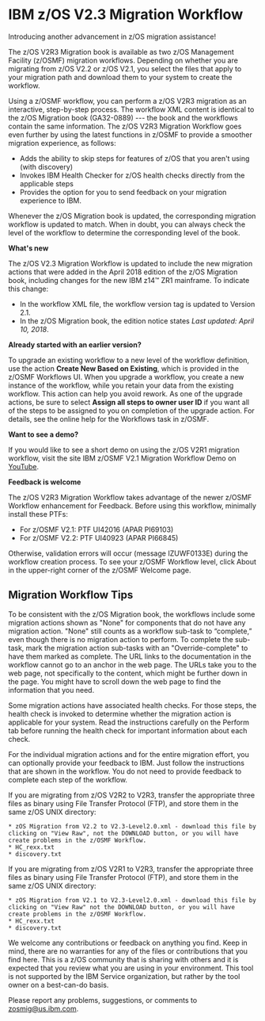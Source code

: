 IBM z/OS V2.3 Migration Workflow
===============================

Introducing another advancement in z/OS migration assistance!

The z/OS V2R3 Migration book is available as two z/OS Management Facility (z/OSMF) migration workflows. Depending on whether you are migrating from z/OS V2.2 or z/OS V2.1, you select the files that apply to your migration path and download them to your system to create the workflow. 

Using a z/OSMF workflow, you can perform a z/OS V2R3 migration as an interactive, step-by-step process. The workflow XML content is identical to the z/OS Migration book (GA32-0889) --- the book and the workflows contain the same information. The z/OS V2R3 Migration Workflow goes even further by using the latest functions in z/OSMF to provide a smoother migration experience, as follows: 
<ul>
   <li>Adds the ability to skip steps for features of z/OS that you aren't using (with discovery)</li>
   <li>Invokes IBM Health Checker for z/OS health checks directly from the applicable steps</li>
   <li>Provides the option for you to send feedback on your migration experience to IBM.</li>
   </ul>
   
Whenever the z/OS Migration book is updated, the corresponding migration workflow is updated to match. 
When in doubt, you can always check the level of the workflow to determine the corresponding level of the book. 

**What's new**

The z/OS V2.3 Migration Workflow is updated to include the new migration actions that were added in the April 2018 edition of the z/OS Migration book, including changes for the new IBM z14&trade; ZR1 mainframe. To indicate this change:
<ul>
   <li>In the workflow XML file, the workflow version tag is updated to Version 2.1.</li>
   <li>In the z/OS Migration book, the edition notice states <i>Last updated: April 10, 2018</i>.</li>
</ul>

**Already started with an earlier version?**

To upgrade an existing workflow to a new level of the workflow definition, use the action **Create New Based on Existing**, which is provided in the z/OSMF Workflows UI. When you upgrade a workflow, you create a new instance of the workflow, while you retain your data from the existing workflow. This action can help you avoid rework. As one of the upgrade actions, be sure to select **Assign all steps to owner user ID** if you want all of the steps to be assigned to you on completion of the upgrade action. For details, see the online help for the Workflows task in z/OSMF.  

**Want to see a demo?**

If you would like to see a short demo on using the z/OS V2R1 migration workflow, visit the site IBM z/OSMF V2.1 Migration Workflow Demo on [YouTube](https://www.youtube.com/watch?v=ejQRSYaxz9M).

**Feedback is welcome**

The z/OS V2R3 Migration Workflow takes advantage of the newer z/OSMF Workflow enhancement for Feedback. Before using this workflow,  minimally install these PTFs:

* For z/OSMF V2.1:  PTF UI42016  (APAR PI69103)
* For z/OSMF V2.2:  PTF UI40923  (APAR PI66845)

Otherwise, validation errors will occur (message IZUWF0133E) during the workflow creation process. To see your z/OSMF Workflow level, click About in the upper-right corner of the z/OSMF Welcome page. 

Migration Workflow Tips
-----------------------

To be consistent with the z/OS Migration book, the workflows include some migration actions shown as "None" for components that do not have any migration action. "None" still counts as a workflow sub-task to “complete,” even though there is no migration action to perform. To complete the sub-task, mark the migration action sub-tasks with an "Override-complete" to have them marked as complete. The URL links to the documentation in the workflow cannot go to an anchor in the web page. The URLs take you to the web page, not specifically to the content, which might be further down in the page. You might have to scroll down the web page to find the information that you need. 

Some migration actions have associated health checks. For those steps, the health check is invoked to determine whether the migration action is applicable for your system. Read the instructions carefully on the Perform tab before running the health check for important information about each check. 

For the individual migration actions and for the entire migration effort, you can optionally provide your feedback to IBM. Just follow the instructions that are shown in the workflow. You do not need to provide feedback to complete each step of the workflow. 

If you are migrating from z/OS V2R2 to V2R3, transfer the appropriate three files as binary using File Transfer Protocol (FTP),
and store them in the same z/OS UNIX directory:

    * zOS Migration from V2.2 to V2.3-Level2.0.xml - download this file by clicking on "View Raw", not the DOWNLOAD button, or you will have create problems in the z/OSMF Workflow.
    * HC_rexx.txt
    * discovery.txt    

If you are migrating from z/OS V2R1 to V2R3, transfer the appropriate three files as binary using File Transfer Protocol (FTP),
and store them in the same z/OS UNIX directory:

    * zOS Migration from V2.1 to V2.3-Level2.0.xml - download this file by clicking on "View Raw" not the DOWNLOAD button, or you will have create problems in the z/OSMF Workflow.
    * HC_rexx.txt
    * discovery.txt
 
We welcome any contributions or feedback on anything you find. Keep in mind, there are no warranties for any of the files or contributions that you find here. This is a z/OS community that is sharing with others and it is expected that you review what you are using in your environment. This tool is not supported by the IBM Service organization, but rather by the tool owner on a best-can-do basis.

Please report any problems, suggestions, or comments to zosmig@us.ibm.com.
